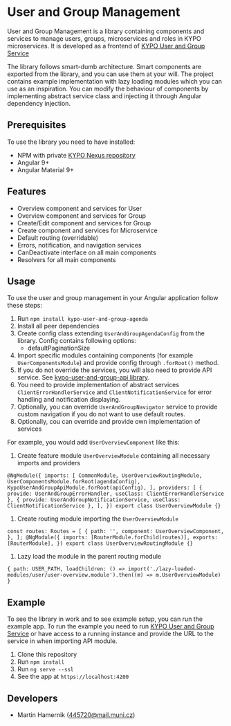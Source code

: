 # User and Group Management

User and Group Management is a library containing components and services to manage users, groups, microservices and roles in KYPO microservices.
It is developed as a frontend of [KYPO User and Group Service](https://gitlab.ics.muni.cz/kypo-crp/backend-java/kypo2-user-and-group)

The library follows smart-dumb architecture. Smart components are exported from the library, and you can use them at your will. The project contains example implementation with lazy loading modules which you can use as an inspiration.
You can modify the behaviour of components by implementing abstract service class and injecting it through Angular dependency injection.

## Prerequisites

To use the library you need to have installed:

* NPM with private [KYPO Nexus repository](https://projects.ics.muni.cz/projects/kbase/knowledgebase/articles/153)
* Angular 9+
* Angular Material 9+

## Features

* Overview component and services for User
* Overview component and services for Group
* Create/Edit component and services for Group
* Create component and services for Microservice
* Default routing (overridable)
* Errors, notification, and navigation services
* CanDeactivate interface on all main components
* Resolvers for all main components

## Usage

To use the user and group management in your Angular application follow these steps:

1. Run `npm install kypo-user-and-group-agenda`
1. Install all peer dependencies
1. Create config class extending `UserAndGroupAgendaConfig` from the library. Config contains following options:
    + defaultPaginationSize
1. Import specific modules containing components (for example `UserComponentsModule`) and provide config through `.forRoot()` method.
1. If you do not override the services, you will also need to provide API service. See [kypo-user-and-group-api library](https://gitlab.ics.muni.cz/kypo-crp/frontend-angular/apis/kypo-user-and-group-api).
1. You need to provide implementation of abstract services `ClientErrorHandlerService` and `ClientNotificationService` for error handling and notification displaying.
1. Optionally, you can override `UserAndGroupNavigator` service to provide custom navigation if you do not want to use default routes.
1. Optionally, cou can override and provide own implementation of services

For example, you would add `UserOverviewComponent` like this:

1. Create feature module `UserOverviewModule` containing all necessary imports and providers

``
@NgModule({
  imports: [
    CommonModule,
    UserOverviewRoutingModule,
    UserComponentsModule.forRoot(agendaConfig),
    KypoUserAndGroupApiModule.forRoot(apiConfig),
  ],
  providers: [
    { provide: UserAndGroupErrorHandler, useClass: ClientErrorHandlerService },
    { provide: UserAndGroupNotificationService, useClass: ClientNotificationService },
  ],
})
export class UserOverviewModule {}
``

1. Create routing module importing the `UserOverviewModule`

``
const routes: Routes = [
  {
    path: '',
    component: UserOverviewComponent,
  },
];
@NgModule({
  imports: [RouterModule.forChild(routes)],
  exports: [RouterModule],
})
export class UserOverviewRoutingModule {}
``

1. Lazy load the module in the parent routing module

``
  {
    path: USER_PATH,
    loadChildren: () => import('./lazy-loaded-modules/user/user-overview.module').then((m) => m.UserOverviewModule)
  }
`` 
## Example

To see the library in work and to see example setup, you can run the example app.
To run the example you need to run [KYPO User and Group Service](https://gitlab.ics.muni.cz/kypo-crp/backend-java/kypo2-user-and-group) or have access to a running instance and provide the URL to the service in when importing API module.

1. Clone this repository
1. Run `npm install`
1. Run `ng serve --ssl`
1. See the app at `https://localhost:4200`

## Developers

* Martin Hamernik (445720@mail.muni.cz)
